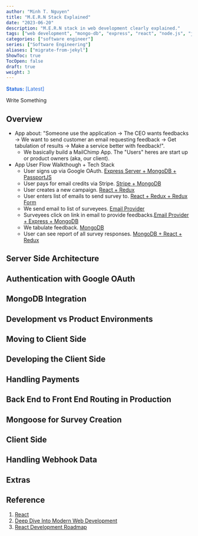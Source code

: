 ```yaml
---
author: "Minh T. Nguyen"
title: "M.E.R.N Stack Explained"
date: "2023-06-20"
description: "M.E.R.N stack in web development clearly explained."
tags: ["web development", "mongo-db", "express", "react", "node.js", "javascript"]
categories: ["software engineer"]
series: ["Software Engineering"]
aliases: ["migrate-from-jekyl"]
ShowToc: true
TocOpen: false
draft: true
weight: 3
---
```


<p style="color: #286EE0"><strong>Status:</strong> [Latest]</p>
Write Something

## Overview
- App about: "Someone use the application -> The CEO wants feedbacks -> We want to send customer an email requesting feedback -> Get tabulation of results -> Make a service better with feedback!".
  - We basically build a MailChimp App. The "Users" heres are start up or product owners (aka, our client).
- App User Flow Walkthough + Tech Stack
  - User signs up via Google OAuth. [Express Server + MongoDB + PassportJS]()
  - User pays for email credits via Stripe. [Stripe + MongoDB]()
  - User creates a new campaign. [React + Redux]()
  - User enters list of emails to send survey to. [React + Redux + Redux Form]()
  - We send email to list of surveyees. [Email Provider]()
  - Surveyees click on link in email to provide feedbacks.[Email Provider + Express + MongoDB]()
  - We tabulate feedback. [MongoDB]()
  - User can see report of all survey responses. [MongoDB + React + Redux]()

## Server Side Architecture

## Authentication with Google OAuth

## MongoDB Integration

## Development vs Product Environments

## Moving to Client Side

## Developing the Client Side

## Handling Payments

## Back End to Front End Routing in Production

## Mongoose for Survey Creation

## Client Side

## Handling Webhook Data

## Extras


## Reference
1. [React](https://react.dev/)
2. [Deep Dive Into Modern Web Development](https://fullstackopen.com/en/)
3. [React Development Roadmap](https://roadmap.sh/react)